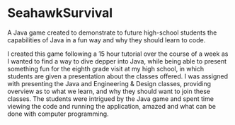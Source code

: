 # SeahawkSurvival
A Java game created to demonstrate to future high-school students the capabilities of Java in a fun way and why they should learn to code.

I created this game following a 15 hour tutorial over the course of a week as I wanted to find a way to dive depper into Java, while being able to present something fun for the eighth grade visit at my high school, in which students are given a presentation about the classes offered. I was assigned with presenting the Java and Engineering & Design classes, providing overview as to what we learn, and why they should want to join these classes. The students were intrigued by the Java game and spent time viewing the code and running the application, amazed and what can be done with computer programming. 
